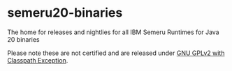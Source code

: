 # semeru20-binaries
The home for releases and nightlies for all IBM Semeru Runtimes for Java 20 binaries

Please note these are not certified and are released under [GNU GPLv2 with Classpath Exception](https://openjdk.java.net/legal/gplv2+ce.html).

